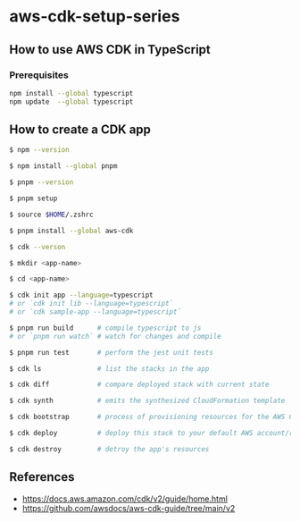 # aws-cdk-setup-series

## How to use AWS CDK in TypeScript

### Prerequisites

```bash
npm install --global typescript
npm update  --global typescript
```

## How to create a CDK app

```bash
$ npm --version

$ npm install --global pnpm

$ pnpm --version

$ pnpm setup

$ source $HOME/.zshrc

$ pnpm install --global aws-cdk

$ cdk --verson

$ mkdir <app-name>

$ cd <app-name>

$ cdk init app --language=typescript
# or `cdk init lib --language=typescript`
# or `cdk sample-app --language=typescript`

$ pnpm run build      # compile typescript to js
# or `pnpm run watch` # watch for changes and compile

$ pnpm run test       # perform the jest unit tests

$ cdk ls              # list the stacks in the app

$ cdk diff            # compare deployed stack with current state

$ cdk synth           # emits the synthesized CloudFormation template

$ cdk bootstrap       # process of provisioning resources for the AWS CDK

$ cdk deploy          # deploy this stack to your default AWS account/region

$ cdk destroy         # detroy the app's resources
```


## References

- https://docs.aws.amazon.com/cdk/v2/guide/home.html
- https://github.com/awsdocs/aws-cdk-guide/tree/main/v2
